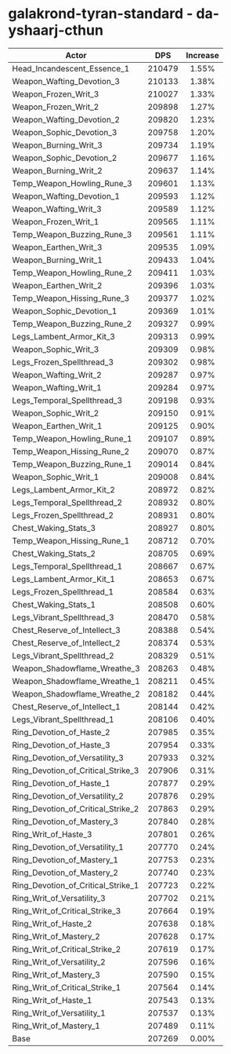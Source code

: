 # galakrond-tyran-standard - da-yshaarj-cthun
| Actor | DPS | Increase |
|---|:---:|:---:|
|Head_Incandescent_Essence_1|210479|1.55%|
|Weapon_Wafting_Devotion_3|210133|1.38%|
|Weapon_Frozen_Writ_3|210027|1.33%|
|Weapon_Frozen_Writ_2|209898|1.27%|
|Weapon_Wafting_Devotion_2|209820|1.23%|
|Weapon_Sophic_Devotion_3|209758|1.20%|
|Weapon_Burning_Writ_3|209734|1.19%|
|Weapon_Sophic_Devotion_2|209677|1.16%|
|Weapon_Burning_Writ_2|209637|1.14%|
|Temp_Weapon_Howling_Rune_3|209601|1.13%|
|Weapon_Wafting_Devotion_1|209593|1.12%|
|Weapon_Wafting_Writ_3|209589|1.12%|
|Weapon_Frozen_Writ_1|209565|1.11%|
|Temp_Weapon_Buzzing_Rune_3|209561|1.11%|
|Weapon_Earthen_Writ_3|209535|1.09%|
|Weapon_Burning_Writ_1|209433|1.04%|
|Temp_Weapon_Howling_Rune_2|209411|1.03%|
|Weapon_Earthen_Writ_2|209396|1.03%|
|Temp_Weapon_Hissing_Rune_3|209377|1.02%|
|Weapon_Sophic_Devotion_1|209369|1.01%|
|Temp_Weapon_Buzzing_Rune_2|209327|0.99%|
|Legs_Lambent_Armor_Kit_3|209313|0.99%|
|Weapon_Sophic_Writ_3|209309|0.98%|
|Legs_Frozen_Spellthread_3|209302|0.98%|
|Weapon_Wafting_Writ_2|209287|0.97%|
|Weapon_Wafting_Writ_1|209284|0.97%|
|Legs_Temporal_Spellthread_3|209198|0.93%|
|Weapon_Sophic_Writ_2|209150|0.91%|
|Weapon_Earthen_Writ_1|209125|0.90%|
|Temp_Weapon_Howling_Rune_1|209107|0.89%|
|Temp_Weapon_Hissing_Rune_2|209070|0.87%|
|Temp_Weapon_Buzzing_Rune_1|209014|0.84%|
|Weapon_Sophic_Writ_1|209008|0.84%|
|Legs_Lambent_Armor_Kit_2|208972|0.82%|
|Legs_Temporal_Spellthread_2|208932|0.80%|
|Legs_Frozen_Spellthread_2|208931|0.80%|
|Chest_Waking_Stats_3|208927|0.80%|
|Temp_Weapon_Hissing_Rune_1|208712|0.70%|
|Chest_Waking_Stats_2|208705|0.69%|
|Legs_Temporal_Spellthread_1|208667|0.67%|
|Legs_Lambent_Armor_Kit_1|208653|0.67%|
|Legs_Frozen_Spellthread_1|208584|0.63%|
|Chest_Waking_Stats_1|208508|0.60%|
|Legs_Vibrant_Spellthread_3|208470|0.58%|
|Chest_Reserve_of_Intellect_3|208388|0.54%|
|Chest_Reserve_of_Intellect_2|208374|0.53%|
|Legs_Vibrant_Spellthread_2|208329|0.51%|
|Weapon_Shadowflame_Wreathe_3|208263|0.48%|
|Weapon_Shadowflame_Wreathe_1|208211|0.45%|
|Weapon_Shadowflame_Wreathe_2|208182|0.44%|
|Chest_Reserve_of_Intellect_1|208144|0.42%|
|Legs_Vibrant_Spellthread_1|208106|0.40%|
|Ring_Devotion_of_Haste_2|207985|0.35%|
|Ring_Devotion_of_Haste_3|207954|0.33%|
|Ring_Devotion_of_Versatility_3|207933|0.32%|
|Ring_Devotion_of_Critical_Strike_3|207906|0.31%|
|Ring_Devotion_of_Haste_1|207877|0.29%|
|Ring_Devotion_of_Versatility_2|207876|0.29%|
|Ring_Devotion_of_Critical_Strike_2|207863|0.29%|
|Ring_Devotion_of_Mastery_3|207840|0.28%|
|Ring_Writ_of_Haste_3|207801|0.26%|
|Ring_Devotion_of_Versatility_1|207770|0.24%|
|Ring_Devotion_of_Mastery_1|207753|0.23%|
|Ring_Devotion_of_Mastery_2|207740|0.23%|
|Ring_Devotion_of_Critical_Strike_1|207723|0.22%|
|Ring_Writ_of_Versatility_3|207702|0.21%|
|Ring_Writ_of_Critical_Strike_3|207664|0.19%|
|Ring_Writ_of_Haste_2|207638|0.18%|
|Ring_Writ_of_Mastery_2|207628|0.17%|
|Ring_Writ_of_Critical_Strike_2|207619|0.17%|
|Ring_Writ_of_Versatility_2|207596|0.16%|
|Ring_Writ_of_Mastery_3|207590|0.15%|
|Ring_Writ_of_Critical_Strike_1|207564|0.14%|
|Ring_Writ_of_Haste_1|207543|0.13%|
|Ring_Writ_of_Versatility_1|207537|0.13%|
|Ring_Writ_of_Mastery_1|207489|0.11%|
|Base|207269|0.00%|
